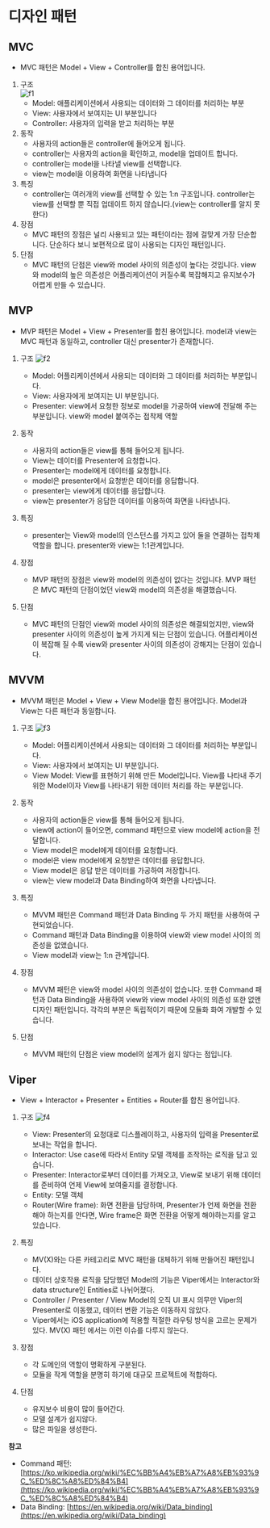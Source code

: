 # 디자인 패턴

## MVC
- MVC 패턴은 Model + View + Controller를 합친 용어입니다.   

1. 구조    
![f1](https://user-images.githubusercontent.com/45002556/108619957-e0fe0a80-746b-11eb-8afa-692ce309c4e1.png)
    - Model: 애플리케이션에서 사용되는 데이터와 그 데이터를 처리하는 부분
    - View: 사용자에서 보여지는 UI 부분입니다
    - Controller: 사용자의 입력을 받고 처리하는 부분     
2. 동작
    - 사용자의 action들은 controller에 들어오게 됩니다.
    - controller는 사용자의 action을 확인하고, model을 업데이트 합니다.
    - controller는 model을 나타낼 view를 선택합니다.
    - view는 model을 이용하여 화면을 나타냅니다
3. 특징
    - controller는 여러개의 view를 선택할 수 있는 1:n 구조입니다. controller는 view를 선택할 뿐 직접 업데이트 하지 않습니다.(view는 controller를 알지 못한다)
4. 장점
    - MVC 패턴의 장점은 널리 사용되고 있는 패턴이라는 점에 걸맞게 가장 단순합니다. 단순하다 보니 보편적으로 많이 사용되는 디자인 패턴입니다.
5. 단점
    - MVC 패턴의 단점은 view와 model 사이의 의존성이 높다는 것입니다. view와 model의 높은 의존성은 어플리케이션이 커질수록 복잡해지고 유지보수가 어렵게 만들 수 있습니다.

## MVP
- MVP 패턴은 Model + View + Presenter를 합친 용어입니다. model과 view는 MVC 패턴과 동일하고, controller 대신 presenter가 존재합니다.

1. 구조
![f2](https://user-images.githubusercontent.com/45002556/108619959-e196a100-746b-11eb-914f-f7a769c85ee0.png)

    - Model: 어플리케이션에서 사용되는 데이터와 그 데이터를 처리하는 부분입니다.
    - View: 사용자에게 보여지는 UI 부분입니다.
    - Presenter: view에서 요청한 정보로 model을 가공하여 view에 전달해 주는 부분입니다. view와 model 붙여주는 접착제 역할

1. 동작
    - 사용자의 action들은 view를 통해 들어오게 됩니다.
    - View는 데이터를 Presenter에 요청합니다.
    - Presenter는 model에게 데이터를 요청합니다.
    - model은 presenter에서 요청받은 데이터를 응답합니다.
    - presenter는 view에게 데이터를 응답합니다.
    - view는 presenter가 응답한 데이터를 이용하여 화면을 나타냅니다.
2. 특징
    - presenter는 View와 model의 인스턴스를 가지고 있어 둘을 연결하는 접착제 역할을 합니다. presenter와 view는 1:1관계입니다.
3. 장점
    - MVP 패턴의 장점은 view와 model의 의존성이 없다는 것입니다. MVP 패턴은 MVC 패턴의 단점이었던 view와 model의 의존성을 해결했습니다.
4. 단점
    - MVC 패턴의 단점인 view와 model 사이의 의존성은 해결되었지만, view와 presenter 사이의 의존성이 높게 가지게 되는 단점이 있습니다. 어플리케이션이 복잡해 질 수록 view와 presenter 사이의 의존성이 강해지는 단점이 있습니다.


## MVVM
- MVVM 패턴은 Model + View + View Model을 합친 용어입니다. Model과 View는 다른 패턴과 동일합니다.

1. 구조
![f3](https://user-images.githubusercontent.com/45002556/108619960-e22f3780-746b-11eb-9c30-a6e35fec36ad.png)

    - Model: 어플리케이션에서 사용되는 데이터와 그 데이터를 처리하는 부분입니다.
    - View: 사용자에서 보여지는 UI 부분입니다.
    - View Model: View를 표현하기 위해 만든 Model입니다. View를 나타내 주기 위한 Model이자 View를 나타내기 위한 데이터 처리를 하는 부분입니다.
2. 동작
    - 사용자의 action들은 view를 통해 들어오게 됩니다.
    - view에 action이 들어오면, command 패턴으로 view model에 action을 전달합니다.
    - View model은 model에게 데이터를 요청합니다.
    - model은 view model에게 요청받은 데이터를 응답합니다.
    - View model은 응답 받은 데이터를 가공하여 저장합니다.
    - view는 view model과 Data Binding하여 화면을 나타냅니다.
3. 특징
    - MVVM 패턴은 Command 패턴과 Data Binding 두 가지 패턴을 사용하여 구현되었습니다.
    - Command 패턴과 Data Binding을 이용하여 view와 view model 사이의 의존성을 없앴습니다.
    - View model과 view는 1:n 관계입니다.
4. 장점
    - MVVM 패턴은 view와 model 사이의 의존성이 없습니다. 또한 Command 패턴과 Data Binding을 사용하여 view와 view model 사이의 의존성 또한 없앤 디자인 패턴입니다. 각각의 부분은 독립적이기 때문에 모듈화 화여 개발할 수 있습니다.
5. 단점
    - MVVM 패턴의 단점은 view model의 설계가 쉽지 않다는 점입니다.

## Viper
- View + Interactor + Presenter + Entities + Router를 합친 용어입니다.

1. 구조
![f4](https://user-images.githubusercontent.com/45002556/108619961-e2c7ce00-746b-11eb-8990-f83d838e65f7.png)

    - View: Presenter의 요청대로 디스플레이하고, 사용자의 입력을 Presenter로 보내는 작업을 합니다.
    - Interactor: Use case에 따라서 Entity 모델 객체를 조작하는 로직을 담고 있습니다.
    - Presenter: Interactor로부터 데이터를 가져오고, View로 보내기 위해 데이터를 준비하여 언제 View에 보여줄지를 결정합니다.
    - Entity: 모델 객체
    - Router(Wire frame): 화면 전환을 담당하며, Presenter가 언제 화면을 전환해야 하는지를 안다면, Wire frame은 화면 전환을 어떻게 해야하는지를 알고 있습니다.
2. 특징
    - MV(X)와는 다른 카테고리로 MVC 패턴을 대체하기 위해 만들어진 패턴입니다.
    - 데이터 상호작용 로직을 담당했던 Model의 기능은 Viper에서는 Interactor와 data structure인 Entities로 나뉘어졌다.
    - Controller / Presenter / View Model의 오직 UI 표시 의무만 Viper의 Presenter로 이동했고, 데이터 변환 기능은 이동하지 않았다.
    - Viper에서는 iOS application에 적용할 적절한 라우팅 방식을 고르는 문제가 있다. MV(X) 패턴 에서는 이런 이슈를 다루지 않는다.
3. 장점
    - 각 도메인의 역할이 명확하게 구분된다.
    - 모듈을 작게 역할을 분명히 하기에 대규모 프로젝트에 적합하다.
4. 단점
    - 유지보수 비용이 많이 들어간다.
    - 모델 설계가 쉽지않다.
    - 많은 파일을 생성한다.

**참고**

- Command 패턴: [https://ko.wikipedia.org/wiki/%EC%BB%A4%EB%A7%A8%EB%93%9C_%ED%8C%A8%ED%84%B4](https://ko.wikipedia.org/wiki/%EC%BB%A4%EB%A7%A8%EB%93%9C_%ED%8C%A8%ED%84%B4)
- Data Binding: [https://en.wikipedia.org/wiki/Data_binding](https://en.wikipedia.org/wiki/Data_binding)
